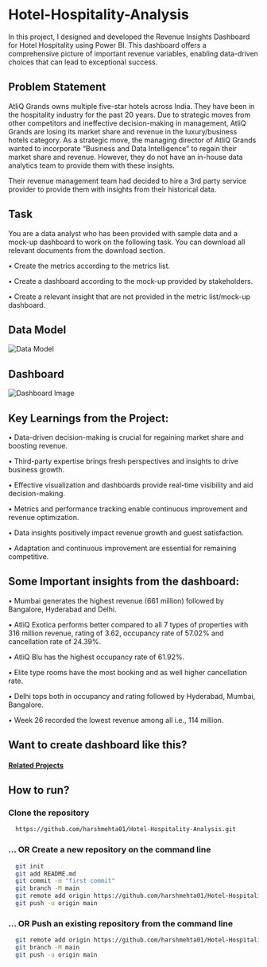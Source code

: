 # Hotel-Hospitality-Analysis
In this project, I designed and developed the Revenue Insights Dashboard for Hotel Hospitality using Power BI. This dashboard offers a comprehensive picture of important revenue variables, enabling data-driven choices that can lead to exceptional success.

## Problem Statement
AtliQ Grands owns multiple five-star hotels across India. They have been in the hospitality industry for the past 20 years. Due to strategic moves from other competitors and ineffective decision-making in management, AtliQ Grands are losing its market share and revenue in the luxury/business hotels category. As a strategic move, the managing director of AtliQ Grands wanted to incorporate “Business and Data Intelligence” to regain their market share and revenue. However, they do not have an in-house data analytics team to provide them with these insights.

Their revenue management team had decided to hire a 3rd party service provider to provide them with insights from their historical data.

## Task
You are a data analyst who has been provided with sample data and a mock-up dashboard to work on the following task. You can download all relevant documents from the download section.

•	Create the metrics according to the metrics list. 

•	Create a dashboard according to the mock-up provided by stakeholders.

•	Create a relevant insight that are not provided in the metric list/mock-up dashboard.


## Data Model
![Data Model](https://github.com/harshmehta01/Hotel-Hospital-Analysis/assets/97782632/c1968c32-30a7-443d-bd13-9f4db16bd6f7)

## Dashboard
![Dashboard Image](https://github.com/harshmehta01/Hotel-Hospital-Analysis/assets/97782632/50334b3f-47a8-472f-af97-4873c8d75cbe)

## Key Learnings from the Project:
•	Data-driven decision-making is crucial for regaining market share and boosting revenue.

•	Third-party expertise brings fresh perspectives and insights to drive business growth.

•	Effective visualization and dashboards provide real-time visibility and aid decision-making.

•	Metrics and performance tracking enable continuous improvement and revenue optimization.

•	Data insights positively impact revenue growth and guest satisfaction.

•	Adaptation and continuous improvement are essential for remaining competitive.


## Some Important insights from the dashboard:
•	Mumbai generates the highest revenue (661 million) followed by Bangalore, Hyderabad and Delhi.

•	AtliQ Exotica performs better compared to all 7 types of properties with 316 million revenue, rating of 3.62, occupancy rate of 57.02% and cancellation rate of 24.39%.

•	AtliQ Blu has the highest occupancy rate of 61.92%.

•	Elite type rooms have the most booking and as well higher cancellation rate.

•	Delhi tops both in occupancy and rating followed by Hyderabad, Mumbai, Bangalore.

•	Week 26 recorded the lowest revenue among all i.e., 114 million.


## Want to create dashboard like this?
#### [Related Projects](https://codebasics.io/resources)

## How to run?
### Clone the repository
```bash
  https://github.com/harshmehta01/Hotel-Hospitality-Analysis.git
```
### ... OR Create a new repository on the command line
```bash
  git init
  git add README.md
  git commit -m "first commit"
  git branch -M main
  git remote add origin https://github.com/harshmehta01/Hotel-Hospitality-Analysis.git
  git push -u origin main
```
### ... OR Push an existing repository from the command line
```bash
  git remote add origin https://github.com/harshmehta01/Hotel-Hospitality-Analysis.git
  git branch -M main
  git push -u origin main
```
